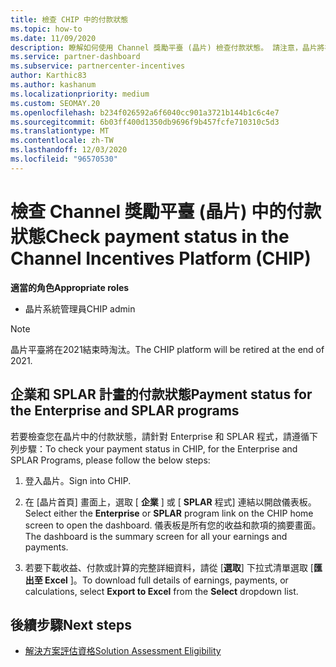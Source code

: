 ```yaml
---
title: 檢查 CHIP 中的付款狀態
ms.topic: how-to
ms.date: 11/09/2020
description: 瞭解如何使用 Channel 獎勵平臺 (晶片) 檢查付款狀態。 請注意，晶片將在2021結束時淘汰。
ms.service: partner-dashboard
ms.subservice: partnercenter-incentives
author: Karthic83
ms.author: kashanum
ms.localizationpriority: medium
ms.custom: SEOMAY.20
ms.openlocfilehash: b234f026592a6f6040cc901a3721b144b1c6c4e7
ms.sourcegitcommit: 6b03ff400d1350db9696f9b457fcfe710310c5d3
ms.translationtype: MT
ms.contentlocale: zh-TW
ms.lasthandoff: 12/03/2020
ms.locfileid: "96570530"
---
```

# <a name="check-payment-status-in-the-channel-incentives-platform-chip"></a><span data-ttu-id="31206-104">檢查 Channel 獎勵平臺 (晶片) 中的付款狀態</span><span class="sxs-lookup"><span data-stu-id="31206-104">Check payment status in the Channel Incentives Platform (CHIP)</span></span>

<span data-ttu-id="31206-105">**適當的角色**</span><span class="sxs-lookup"><span data-stu-id="31206-105">**Appropriate roles**</span></span>

- <span data-ttu-id="31206-106">晶片系統管理員</span><span class="sxs-lookup"><span data-stu-id="31206-106">CHIP admin</span></span>

>[!NOTE]
><span data-ttu-id="31206-107">晶片平臺將在2021結束時淘汰。</span><span class="sxs-lookup"><span data-stu-id="31206-107">The CHIP platform will be retired at the end of 2021.</span></span>

## <a name="payment-status-for-the-enterprise-and-splar-programs"></a><span data-ttu-id="31206-108">企業和 SPLAR 計畫的付款狀態</span><span class="sxs-lookup"><span data-stu-id="31206-108">Payment status for the Enterprise and SPLAR programs</span></span>

<span data-ttu-id="31206-109">若要檢查您在晶片中的付款狀態，請針對 Enterprise 和 SPLAR 程式，請遵循下列步驟：</span><span class="sxs-lookup"><span data-stu-id="31206-109">To check your payment status in CHIP, for the Enterprise and SPLAR Programs, please follow the below steps:</span></span>

1. <span data-ttu-id="31206-110">登入晶片。</span><span class="sxs-lookup"><span data-stu-id="31206-110">Sign into CHIP.</span></span>
 
1. <span data-ttu-id="31206-111">在 [晶片首頁] 畫面上，選取 [ **企業** ] 或 [ **SPLAR** 程式] 連結以開啟儀表板。</span><span class="sxs-lookup"><span data-stu-id="31206-111">Select either the **Enterprise** or **SPLAR** program link on the CHIP home screen to open the dashboard.</span></span> <span data-ttu-id="31206-112">儀表板是所有您的收益和款項的摘要畫面。</span><span class="sxs-lookup"><span data-stu-id="31206-112">The dashboard is the summary screen for all your earnings and payments.</span></span>
 
1. <span data-ttu-id="31206-113">若要下載收益、付款或計算的完整詳細資料，請從 [**選取**] 下拉式清單選取 [**匯出至 Excel** ]。</span><span class="sxs-lookup"><span data-stu-id="31206-113">To download full details of earnings, payments, or calculations, select  **Export to Excel** from the **Select** dropdown list.</span></span>

## <a name="next-steps"></a><span data-ttu-id="31206-114">後續步驟</span><span class="sxs-lookup"><span data-stu-id="31206-114">Next steps</span></span>

- [<span data-ttu-id="31206-115">解決方案評估資格</span><span class="sxs-lookup"><span data-stu-id="31206-115">Solution Assessment Eligibility</span></span>](chip-solution-assessment.md) 

